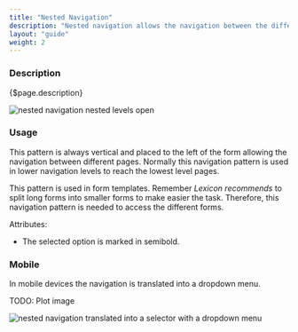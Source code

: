 ```yaml
---
title: "Nested Navigation"
description: "Nested navigation allows the navigation between the different pages."
layout: "guide"
weight: 2
---
```


### Description

{$page.description}

![nested navigation nested levels open](../../../images/NavigationVerticalOpen.png)

### Usage

This pattern is always vertical and placed to the left of the form allowing the navigation between different pages. Normally this navigation pattern is used in lower navigation levels to reach the lowest level pages.

This pattern is used in form templates. Remember *Lexicon recommends* to split long forms into smaller forms to make easier the task. Therefore, this navigation pattern is needed to access the different forms.

Attributes:
* The selected option is marked in semibold.

### Mobile

In mobile devices the navigation is translated into a dropdown menu.

TODO: Plot image


![nested navigation translated into a selector with a dropdown menu](../../../images/NavigationVerticalMobile.png)
